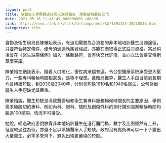 ```yaml
---
layout: post
title: 缺醫生人手需闢途徑引入海外醫生　陳肇始稱盡快交代
date: 2021-05-16 11:45:49.000000000 +08:00
link: https://news.rthk.hk/rthk/ch/component/k2/1591154-20210516.htm
categories: rthk
---
```


食物及衞生局局長陳肇始表示，有迫切需要為合資格的非本地培訓醫生另闢途徑，只要符合特定條件，便毋須通過執業資格試，亦能在港取得正式註冊資格。當局稍後會在《醫生註冊條例》加入一條新路徑，會盡快交代詳情，並向立法會提交條例草案審議。

陳肇始在網誌表示，隨着人口老化，慢性病漸趨普遍，令公型醫療系統承受更大壓力，一些專科輪候時間相當長，是極不理想。食衞局推算，醫生人手由目前到長期均會持續短缺，到2030及2040年，分別會短缺1610名和1949名醫生，公營醫療醫生人手短缺尤其嚴重。

陳肇始說，醫生短缺是導致醫管局和衞生署專科服務輪候時間長的主要原因，舉例需求極殷切的專科，例如內科、眼科、矯形及創傷外科的例行類別個案輪候時間均超過100星期，情況不可接受。

她說，經過政府游說放寬非本地培訓醫生在港行醫門檻，數字及比例雖然有上升，但遠較過往為低，亦遠不足以填補醫療人手短缺。政府沒有魔術棒可以一下子變出大量醫生，必需多管齊下，避免出現更嚴峻的短缺。
